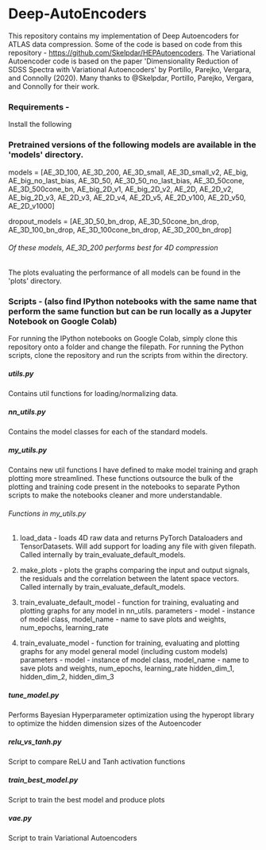 # Deep-AutoEncoders

This repository contains my implementation of Deep Autoencoders for ATLAS data compression. Some of the code is based on code from this repository - https://github.com/Skelpdar/HEPAutoencoders. The Variational Autoencoder code is based on the paper 'Dimensionality Reduction of SDSS Spectra with Variational Autoencoders' by Portillo, Parejko, Vergara, and Connolly (2020). Many thanks to @Skelpdar, Portillo, Parejko, Vergara, and Connolly for their work.  

### Requirements - 
Install the following 


### Pretrained versions of the following models are available in the 'models' directory.

models = [AE_3D_100, AE_3D_200, AE_3D_small, AE_3D_small_v2, AE_big, AE_big_no_last_bias, AE_3D_50, 
          AE_3D_50_no_last_bias, AE_3D_50cone, AE_3D_500cone_bn, AE_big_2D_v1, AE_big_2D_v2, 
          AE_2D, AE_2D_v2, AE_big_2D_v3, AE_2D_v3, AE_2D_v4, AE_2D_v5, AE_2D_v100, AE_2D_v50,
          AE_2D_v1000]
          
dropout_models = [AE_3D_50_bn_drop, AE_3D_50cone_bn_drop, AE_3D_100_bn_drop, AE_3D_100cone_bn_drop, 
                  AE_3D_200_bn_drop]

###### Of these models, AE_3D_200 performs best for 4D compression
The plots evaluating the performance of all models can be found in the 'plots' directory.

### Scripts - (also find IPython notebooks with the same name that perform the same function but can be run locally as a Jupyter Notebook on Google Colab)

For running the IPython notebooks on Google Colab, simply clone this repository onto a folder and change the filepath. For running the Python scripts, clone the repository and run the scripts from within the directory. 

##### utils.py
Contains util functions for loading/normalizing data.

##### nn_utils.py
Contains the model classes for each of the standard models.

##### my_utils.py
Contains new util functions I have defined to make model training and graph plotting more streamlined. 
These functions outsource the bulk of the plotting and training code present in the notebooks to separate Python scripts to make the notebooks cleaner and more understandable. 

###### Functions in my_utils.py
1. load_data - loads 4D raw data and returns PyTorch Dataloaders and TensorDatasets. Will add support for loading any file with given filepath. Called internally by train_evaluate_default_models.

2. make_plots - plots the graphs comparing the input and output signals, the residuals and the correlation between the latent space vectors. Called internally by train_evaluate_default_models.

3. train_evaluate_default_model - function for training, evaluating and plotting graphs for any model in nn_utils. 
	parameters - model - instance of model class,
    		 	 model_name - name to save plots and weights,
    		 	 num_epochs,
    		 	 learning_rate

4. train_evaluate_model - function for training, evaluating and plotting graphs for any model general model (including custom models)
	parameters - model - instance of model class,
    		 	 model_name - name to save plots and weights,
    		 	 num_epochs,
    		 	 learning_rate
    		 	 hidden_dim_1, hidden_dim_2, hidden_dim_3

##### tune_model.py
Performs Bayesian Hyperparameter optimization using the hyperopt library to optimize the hidden dimension sizes of the Autoencoder

##### relu_vs_tanh.py
Script to compare ReLU and Tanh activation functions

##### train_best_model.py
Script to train the best model and produce plots

##### vae.py
Script to train Variational Autoencoders



